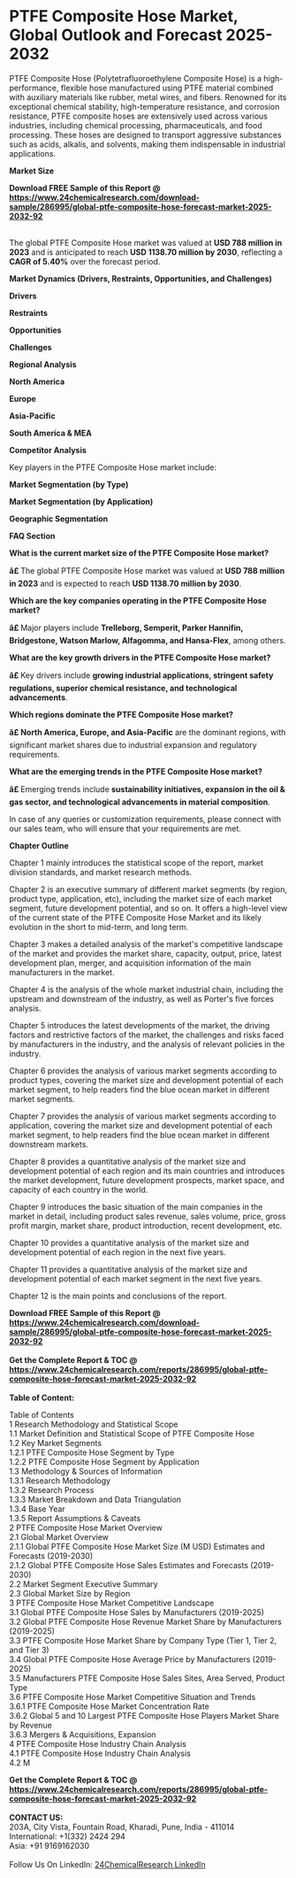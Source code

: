 <h1>PTFE Composite Hose Market, Global Outlook and Forecast 2025-2032</h1><p>PTFE Composite Hose (Polytetrafluoroethylene Composite Hose) is a high-performance, flexible hose manufactured using PTFE material combined with auxiliary materials like rubber, metal wires, and fibers. Renowned for its exceptional chemical stability, high-temperature resistance, and corrosion resistance, PTFE composite hoses are extensively used across various industries, including chemical processing, pharmaceuticals, and food processing. These hoses are designed to transport aggressive substances such as acids, alkalis, and solvents, making them indispensable in industrial applications.</p><p>
<strong>Market Size</strong></p><p>
</p><div><b>Download FREE Sample of this Report @ 
            <a href="https://www.24chemicalresearch.com/download-sample/286995/global-ptfe-composite-hose-forecast-market-2025-2032-92">
            https://www.24chemicalresearch.com/download-sample/286995/global-ptfe-composite-hose-forecast-market-2025-2032-92</a></b></div><br><p>The global PTFE Composite Hose market was valued at <strong>USD 788 million in 2023</strong> and is anticipated to reach <strong>USD 1138.70 million by 2030</strong>, reflecting a <strong>CAGR of 5.40%</strong> over the forecast period.</p><p>
</p><p>
<strong>Market Dynamics (Drivers, Restraints, Opportunities, and Challenges)</strong></p><p>
<strong>Drivers</strong></p><p>
</p><p>
<strong>Restraints</strong></p><p>
</p><p>
<strong>Opportunities</strong></p><p>
</p><p>
<strong>Challenges</strong></p><p>
</p><p>
<strong>Regional Analysis</strong></p><p>
<strong>North America</strong></p><p>
</p><p>
<strong>Europe</strong></p><p>
</p><p>
<strong>Asia-Pacific</strong></p><p>
</p><p>
<strong>South America &amp; MEA</strong></p><p>
</p><p>
<strong>Competitor Analysis</strong></p><p>
</p><p>Key players in the PTFE Composite Hose market include:</p><p>
</p><p>
<strong>Market Segmentation (by Type)</strong></p><p>
</p><p>
<strong>Market Segmentation (by Application)</strong></p><p>
</p><p>
<strong>Geographic Segmentation</strong></p><p>
</p><p>
<strong>FAQ Section</strong></p><p>
<strong>What is the current market size of the PTFE Composite Hose market?</strong></p><p>
</p><p><strong>â£ </strong>The global PTFE Composite Hose market was valued at <strong>USD 788 million in 2023</strong> and is expected to reach <strong>USD 1138.70 million by 2030</strong>.</p><p>
<strong>Which are the key companies operating in the PTFE Composite Hose market?</strong></p><p>
</p><p><strong>â£ </strong>Major players include <strong>Trelleborg, Semperit, Parker Hannifin, Bridgestone, Watson Marlow, Alfagomma, and Hansa-Flex</strong>, among others.</p><p>
<strong>What are the key growth drivers in the PTFE Composite Hose market?</strong></p><p>
</p><p><strong>â£ </strong>Key drivers include <strong>growing industrial applications, stringent safety regulations, superior chemical resistance, and technological advancements</strong>.</p><p>
<strong>Which regions dominate the PTFE Composite Hose market?</strong></p><p>
</p><p><strong>â£ North America, Europe, and Asia-Pacific</strong> are the dominant regions, with significant market shares due to industrial expansion and regulatory requirements.</p><p>
<strong>What are the emerging trends in the PTFE Composite Hose market?</strong></p><p>
</p><p><strong>â£ </strong>Emerging trends include <strong>sustainability initiatives, expansion in the oil &amp; gas sector, and technological advancements in material composition</strong>.</p><p>
</p><p>
</p><p>
In case of any queries or customization requirements, please connect with our sales team, who will ensure that your requirements are met.</p><p>
<strong>Chapter Outline</strong></p><p>
Chapter 1 mainly introduces the statistical scope of the report, market division standards, and market research methods.</p><p>
Chapter 2 is an executive summary of different market segments (by region, product type, application, etc), including the market size of each market segment, future development potential, and so on. It offers a high-level view of the current state of the PTFE Composite Hose Market and its likely evolution in the short to mid-term, and long term.</p><p>
Chapter 3 makes a detailed analysis of the market's competitive landscape of the market and provides the market share, capacity, output, price, latest development plan, merger, and acquisition information of the main manufacturers in the market.</p><p>
Chapter 4 is the analysis of the whole market industrial chain, including the upstream and downstream of the industry, as well as Porter's five forces analysis.</p><p>
Chapter 5 introduces the latest developments of the market, the driving factors and restrictive factors of the market, the challenges and risks faced by manufacturers in the industry, and the analysis of relevant policies in the industry.</p><p>
Chapter 6 provides the analysis of various market segments according to product types, covering the market size and development potential of each market segment, to help readers find the blue ocean market in different market segments.</p><p>
Chapter 7 provides the analysis of various market segments according to application, covering the market size and development potential of each market segment, to help readers find the blue ocean market in different downstream markets.</p><p>
Chapter 8 provides a quantitative analysis of the market size and development potential of each region and its main countries and introduces the market development, future development prospects, market space, and capacity of each country in the world.</p><p>
Chapter 9 introduces the basic situation of the main companies in the market in detail, including product sales revenue, sales volume, price, gross profit margin, market share, product introduction, recent development, etc.</p><p>
Chapter 10 provides a quantitative analysis of the market size and development potential of each region in the next five years.</p><p>
Chapter 11 provides a quantitative analysis of the market size and development potential of each market segment in the next five years.</p><p>
Chapter 12 is the main points and conclusions of the report.</p><div><b>Download FREE Sample of this Report @ 
            <a href="https://www.24chemicalresearch.com/download-sample/286995/global-ptfe-composite-hose-forecast-market-2025-2032-92">
            https://www.24chemicalresearch.com/download-sample/286995/global-ptfe-composite-hose-forecast-market-2025-2032-92</a></b></div><br><div><b>Get the Complete Report & TOC @ 
            <a href="https://www.24chemicalresearch.com/reports/286995/global-ptfe-composite-hose-forecast-market-2025-2032-92">
            https://www.24chemicalresearch.com/reports/286995/global-ptfe-composite-hose-forecast-market-2025-2032-92</a></b></div><br>
            <b>Table of Content:</b><p>Table of Contents<br />
1 Research Methodology and Statistical Scope<br />
1.1 Market Definition and Statistical Scope of PTFE Composite Hose<br />
1.2 Key Market Segments<br />
1.2.1 PTFE Composite Hose Segment by Type<br />
1.2.2 PTFE Composite Hose Segment by Application<br />
1.3 Methodology & Sources of Information<br />
1.3.1 Research Methodology<br />
1.3.2 Research Process<br />
1.3.3 Market Breakdown and Data Triangulation<br />
1.3.4 Base Year<br />
1.3.5 Report Assumptions & Caveats<br />
2 PTFE Composite Hose Market Overview<br />
2.1 Global Market Overview<br />
2.1.1 Global PTFE Composite Hose Market Size (M USD) Estimates and Forecasts (2019-2030)<br />
2.1.2 Global PTFE Composite Hose Sales Estimates and Forecasts (2019-2030)<br />
2.2 Market Segment Executive Summary<br />
2.3 Global Market Size by Region<br />
3 PTFE Composite Hose Market Competitive Landscape<br />
3.1 Global PTFE Composite Hose Sales by Manufacturers (2019-2025)<br />
3.2 Global PTFE Composite Hose Revenue Market Share by Manufacturers (2019-2025)<br />
3.3 PTFE Composite Hose Market Share by Company Type (Tier 1, Tier 2, and Tier 3)<br />
3.4 Global PTFE Composite Hose Average Price by Manufacturers (2019-2025)<br />
3.5 Manufacturers PTFE Composite Hose Sales Sites, Area Served, Product Type<br />
3.6 PTFE Composite Hose Market Competitive Situation and Trends<br />
3.6.1 PTFE Composite Hose Market Concentration Rate<br />
3.6.2 Global 5 and 10 Largest PTFE Composite Hose Players Market Share by Revenue<br />
3.6.3 Mergers & Acquisitions, Expansion<br />
4 PTFE Composite Hose Industry Chain Analysis<br />
4.1 PTFE Composite Hose Industry Chain Analysis<br />
4.2 M</p><div><b>Get the Complete Report & TOC @ 
            <a href="https://www.24chemicalresearch.com/reports/286995/global-ptfe-composite-hose-forecast-market-2025-2032-92">
            https://www.24chemicalresearch.com/reports/286995/global-ptfe-composite-hose-forecast-market-2025-2032-92</a></b></div><br><b>CONTACT US:</b><br>
            203A, City Vista, Fountain Road, Kharadi, Pune, India - 411014<br>
            International: +1(332) 2424 294<br>
            Asia: +91 9169162030 <br><br>
            Follow Us On LinkedIn: <a href="https://www.linkedin.com/company/24chemicalresearch/">24ChemicalResearch LinkedIn</a>
